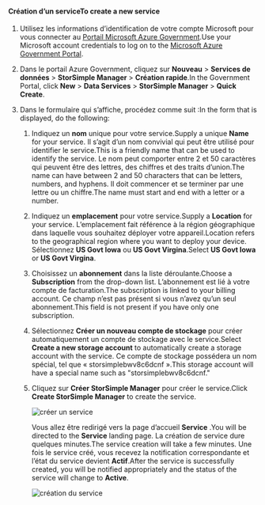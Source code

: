 <!--author=SharS last changed: 9/17/15-->


#### <a name="to-create-a-new-service"></a><span data-ttu-id="9a8fa-101">Création d’un service</span><span class="sxs-lookup"><span data-stu-id="9a8fa-101">To create a new service</span></span>
1. <span data-ttu-id="9a8fa-102">Utilisez les informations d’identification de votre compte Microsoft pour vous connecter au [Portail Microsoft Azure Government](https://manage.windowsazure.us/).</span><span class="sxs-lookup"><span data-stu-id="9a8fa-102">Use your Microsoft account credentials to log on to the [Microsoft Azure Government Portal](https://manage.windowsazure.us/).</span></span>
2. <span data-ttu-id="9a8fa-103">Dans le portail Azure Government, cliquez sur **Nouveau** > **Services de données** > **StorSimple Manager** > **Création rapide**.</span><span class="sxs-lookup"><span data-stu-id="9a8fa-103">In the Government Portal, click **New** > **Data Services** > **StorSimple Manager** > **Quick Create**.</span></span>
3. <span data-ttu-id="9a8fa-104">Dans le formulaire qui s’affiche, procédez comme suit :</span><span class="sxs-lookup"><span data-stu-id="9a8fa-104">In the form that is displayed, do the following:</span></span>
   
   1. <span data-ttu-id="9a8fa-105">Indiquez un **nom** unique pour votre service.</span><span class="sxs-lookup"><span data-stu-id="9a8fa-105">Supply a unique **Name** for your service.</span></span> <span data-ttu-id="9a8fa-106">Il s’agit d’un nom convivial qui peut être utilisé pour identifier le service.</span><span class="sxs-lookup"><span data-stu-id="9a8fa-106">This is a friendly name that can be used to identify the service.</span></span> <span data-ttu-id="9a8fa-107">Le nom peut comporter entre 2 et 50 caractères qui peuvent être des lettres, des chiffres et des traits d’union.</span><span class="sxs-lookup"><span data-stu-id="9a8fa-107">The name can have between 2 and 50 characters that can be letters, numbers, and hyphens.</span></span> <span data-ttu-id="9a8fa-108">Il doit commencer et se terminer par une lettre ou un chiffre.</span><span class="sxs-lookup"><span data-stu-id="9a8fa-108">The name must start and end with a letter or a number.</span></span>
   2. <span data-ttu-id="9a8fa-109">Indiquez un **emplacement** pour votre service.</span><span class="sxs-lookup"><span data-stu-id="9a8fa-109">Supply a **Location** for your service.</span></span> <span data-ttu-id="9a8fa-110">L’emplacement fait référence à la région géographique dans laquelle vous souhaitez déployer votre appareil.</span><span class="sxs-lookup"><span data-stu-id="9a8fa-110">Location refers to the geographical region where you want to deploy your device.</span></span> <span data-ttu-id="9a8fa-111">Sélectionnez **US Govt Iowa** ou **US Govt Virgina**.</span><span class="sxs-lookup"><span data-stu-id="9a8fa-111">Select **US Govt Iowa** or **US Govt Virgina**.</span></span>
   3. <span data-ttu-id="9a8fa-112">Choisissez un **abonnement** dans la liste déroulante.</span><span class="sxs-lookup"><span data-stu-id="9a8fa-112">Choose a **Subscription** from the drop-down list.</span></span> <span data-ttu-id="9a8fa-113">L’abonnement est lié à votre compte de facturation.</span><span class="sxs-lookup"><span data-stu-id="9a8fa-113">The subscription is linked to your billing account.</span></span> <span data-ttu-id="9a8fa-114">Ce champ n’est pas présent si vous n’avez qu’un seul abonnement.</span><span class="sxs-lookup"><span data-stu-id="9a8fa-114">This field is not present if you have only one subscription.</span></span>
   4. <span data-ttu-id="9a8fa-115">Sélectionnez **Créer un nouveau compte de stockage** pour créer automatiquement un compte de stockage avec le service.</span><span class="sxs-lookup"><span data-stu-id="9a8fa-115">Select **Create a new storage account** to automatically create a storage account with the service.</span></span> <span data-ttu-id="9a8fa-116">Ce compte de stockage possédera un nom spécial, tel que « storsimplebwv8c6dcnf ».</span><span class="sxs-lookup"><span data-stu-id="9a8fa-116">This storage account will have a special name such as "storsimplebwv8c6dcnf."</span></span>
   5. <span data-ttu-id="9a8fa-117">Cliquez sur **Créer StorSimple Manager** pour créer le service.</span><span class="sxs-lookup"><span data-stu-id="9a8fa-117">Click **Create StorSimple Manager** to create the service.</span></span>
      
       ![créer un service](./media/storsimple-create-new-service-gov/HCS_CreateAService-gov-include.png)
      
      <span data-ttu-id="9a8fa-119">Vous allez être redirigé vers la page d’accueil **Service** .</span><span class="sxs-lookup"><span data-stu-id="9a8fa-119">You will be directed to the **Service** landing page.</span></span> <span data-ttu-id="9a8fa-120">La création de service dure quelques minutes.</span><span class="sxs-lookup"><span data-stu-id="9a8fa-120">The service creation will take a few minutes.</span></span> <span data-ttu-id="9a8fa-121">Une fois le service créé, vous recevez la notification correspondante et l’état du service devient **Actif**.</span><span class="sxs-lookup"><span data-stu-id="9a8fa-121">After the service is successfully created, you will be notified appropriately and the status of the service will change to **Active**.</span></span>
      
       ![création du service](./media/storsimple-create-new-service-gov/HCS_StorSimpleManagerServicePage-gov-include.png)

